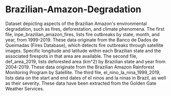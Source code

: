 # Brazilian-Amazon-Degradation
Dataset depicting aspects of the Brazilian Amazon's environmental degradation, such as fires, deforestation, and climate phenomena.
The first file, inpe_brazilian_amazon_fires, lists fire outbreaks by state, month, and year, from 1999-2019. These data originate from the Banco de Dados de Queimadas (Fires Database), which detects fire outbreaks through satellite images. Specific longitude and latitude within each Brazilian state and the associated firespots in that area are available.
The second file, def_area_2019, lists deforested area (km^2) by Brazilian state and year from 2004-2019. These data originate from the Brazilian Amazon Rainforest Monitoring Program by Satellite. 
The third file, el_nino_la_nina_1999_2019, lists data on the start and end dates of el ninos and la ninas in Brazil, as well as their severity. These data have been extracted from the Golden Gate Weather Services.
